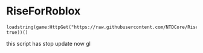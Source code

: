 # RiseForRoblox

```
loadstring(game:HttpGet("https://raw.githubusercontent.com/NTDCore/RiseForRoblox/main/main.lua", true))()
```

this script has stop update now gl
